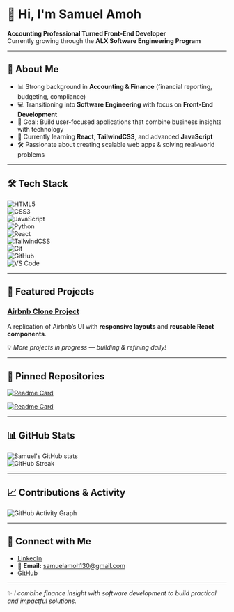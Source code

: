 # 👋 Hi, I'm Samuel Amoh

**Accounting Professional Turned Front-End Developer**  
Currently growing through the **ALX Software Engineering Program**

---

## 🚀 About Me
- 📊 Strong background in **Accounting & Finance** (financial reporting, budgeting, compliance)  
- 💻 Transitioning into **Software Engineering** with focus on **Front-End Development**  
- 🎯 Goal: Build user-focused applications that combine business insights with technology  
- 🌱 Currently learning **React**, **TailwindCSS**, and advanced **JavaScript**  
- 🛠 Passionate about creating scalable web apps & solving real-world problems  

---

## 🛠 Tech Stack

![HTML5](https://img.shields.io/badge/HTML5-E34F26?style=for-the-badge&logo=html5&logoColor=white)  
![CSS3](https://img.shields.io/badge/CSS3-1572B6?style=for-the-badge&logo=css3&logoColor=white)  
![JavaScript](https://img.shields.io/badge/JavaScript-F7DF1E?style=for-the-badge&logo=javascript&logoColor=black)  
![Python](https://img.shields.io/badge/Python-3776AB?style=for-the-badge&logo=python&logoColor=white)  
![React](https://img.shields.io/badge/React-20232A?style=for-the-badge&logo=react&logoColor=61DAFB)  
![TailwindCSS](https://img.shields.io/badge/Tailwind_CSS-06B6D4?style=for-the-badge&logo=tailwindcss&logoColor=white)  
![Git](https://img.shields.io/badge/Git-F05032?style=for-the-badge&logo=git&logoColor=white)  
![GitHub](https://img.shields.io/badge/GitHub-181717?style=for-the-badge&logo=github&logoColor=white)  
![VS Code](https://img.shields.io/badge/VS_Code-0078D4?style=for-the-badge&logo=visualstudiocode&logoColor=white)  

---

## 📂 Featured Projects

### [Airbnb Clone Project](https://github.com/amosamue/airbnb-clone-project)  
A replication of Airbnb’s UI with **responsive layouts** and **reusable React components**.  

💡 *More projects in progress — building & refining daily!*

---

## 📌 Pinned Repositories

[![Readme Card](https://github-readme-stats.vercel.app/api/pin/?username=amosamue&repo=airbnb-clone-project&theme=tokyonight)](https://github.com/amosamue/airbnb-clone-project)

<!-- Add more repos here when ready -->
[![Readme Card](https://github-readme-stats.vercel.app/api/pin/?username=amosamue&repo=YOUR_REPO_NAME&theme=tokyonight)](https://github.com/amosamue/YOUR_REPO_NAME)

---

## 📊 GitHub Stats

![Samuel's GitHub stats](https://github-readme-stats.vercel.app/api?username=amosamue&show_icons=true&theme=tokyonight)  
![GitHub Streak](https://streak-stats.demolab.com/?user=amosamue&theme=tokyonight)  

---

## 📈 Contributions & Activity

![GitHub Activity Graph](https://github-readme-activity-graph.vercel.app/graph?username=amosamue&theme=tokyo-night)  

---

## 🤝 Connect with Me

- [LinkedIn](https://www.linkedin.com/in/samuel-amoh-15620a190)  
- 📧 **Email:** samuelamoh130@gmail.com  
- [GitHub](https://github.com/amosamue)  

---

✨ *I combine finance insight with software development to build practical and impactful solutions.*
